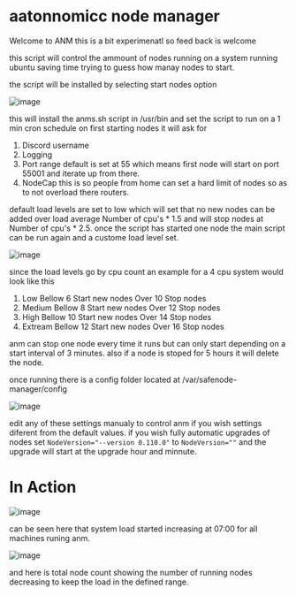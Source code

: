 # aatonnomicc node manager

Welcome to ANM this is a bit experimenatl so feed back is welcome 

this script will control the ammount of nodes running on a system running ubuntu saving time trying to guess how manay nodes to start.

the script will be installed by selecting start nodes option

![image](https://github.com/user-attachments/assets/6d7da7d0-750e-46a8-aef7-8bc0d2bfcd08)


this will install the anms.sh script in /usr/bin and set the script to run on a 1 min cron schedule
on first starting nodes it will ask for

1. Discord username
2. Logging
3. Port range default is set at 55 which means first node will start on port 55001 and iterate up from there.
4. NodeCap this is so people from home can set a hard limit of nodes so as to not overload there routers.


default load levels are set to low which will set that no new nodes can be added over load average Number of cpu's * 1.5 and will stop nodes at Number of cpu's * 2.5.
once the script has started one node the main script can be run again and a custome load level set.

![image](https://github.com/user-attachments/assets/886df594-3916-4ad9-917b-369e0ce682c2)

since the load levels go by cpu count an example for a 4 cpu system would look like this

1. Low        Bellow 6 Start new nodes  Over 10 Stop nodes
2. Medium     Bellow 8 Start new nodes  Over 12 Stop nodes
3. High       Bellow 10 Start new nodes Over 14 Stop nodes
4. Extream    Bellow 12 Start new nodes Over 16 Stop nodes

anm can stop one node every time it runs but can only start depending on a start interval of 3 minutes. also if a node is stoped for 5 hours it will delete the node.

once running there is a config folder located at /var/safenode-manager/config

![image](https://github.com/user-attachments/assets/f1203a76-24d9-4633-b045-8a88ae73eb99)

edit any of these settings manualy to control anm if you wish settings diferent from the default values.
if you wish fully automatic upgrades of nodes set 
```NodeVersion="--version 0.110.0"```
to
```NodeVersion=""``` and the upgrade will start at the upgrade hour and minnute.

# In Action

![image](https://github.com/user-attachments/assets/a85e9fa3-a46a-403c-985f-58b15a0d0919)

can be seen here that system load started increasing at 07:00 for all machines runing anm.

![image](https://github.com/user-attachments/assets/3c50bcb5-af23-41e6-9ca6-e119dd9967e6)

and here is total node count showing the number of running nodes decreasing to keep the load in the defined range.


